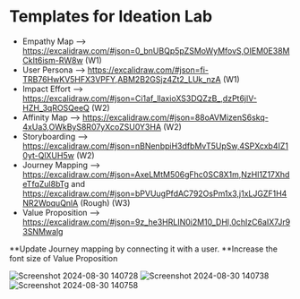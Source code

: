 # Templates for Ideation Lab
- Empathy Map --> https://excalidraw.com/#json=0_bnUBQp5pZSMoWyMfovS,OIEM0E38MCkIt6ism-RW8w (W1)
- User Persona --> https://excalidraw.com/#json=fi-TRB76HwKV5HFX3VPFY,ABM2B2GSjz4Zt2_LUk_nzA  (W1)
- Impact Effort --> https://excalidraw.com/#json=Ci1af_llaxioXS3DQZzB_,dzPt6jlV-HZH_3qROSQeeQ  (W2)
- Affinity Map --> https://excalidraw.com/#json=88oAVMizenS6skq-4xUa3,OWkByS8R07yXcoZSU0Y3HA  (W2)
- Storyboarding --> https://excalidraw.com/#json=nBNenbpiH3dfbMvT5UpSw,4SPXcxb4IZ10yt-QlXUH5w  (W2)
- Journey Mapping --> https://excalidraw.com/#json=AxeLMtM506gFhc0SC8X1m,NzHl1Z17XhdeTfqZul8bTg   and   https://excalidraw.com/#json=bPVUugPfdAC792OsPm1x3,j1xLJGZF1H4NR2WpquQnlA (Rough) (W3)
- Value Proposition --> https://excalidraw.com/#json=9z_he3HRLIN0i2M10_DHl,0chIzC6aIX7Jr93SNMwalg

**Update Journey mapping by connecting it with a user.
**Increase the font size of Value Proposition

![Screenshot 2024-08-30 140728](https://github.com/user-attachments/assets/6e3d8f58-12ff-4197-adc3-5c2621716a01)
![Screenshot 2024-08-30 140738](https://github.com/user-attachments/assets/47c37d03-1228-41b0-8fef-18f2a63c12f3)
![Screenshot 2024-08-30 140758](https://github.com/user-attachments/assets/6bcead51-e943-4d52-b68d-8c7b2cd8abf0)
